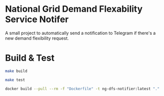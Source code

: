 # National Grid Demand Flexability Service Notifer
A small project to automatically send a notification to Telegram if there's a new demand flexibility request.

# Build & Test

```bash
make build
```

```bash
make test
```

```bash
docker build --pull --rm -f "Dockerfile" -t ng-dfs-notifier:latest "."
```
